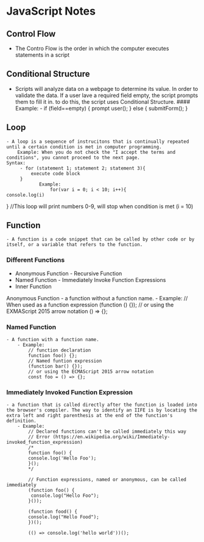 # JavaScript Notes

## Control Flow
 - The Contro Flow is the order in which the computer executes statements in a script

 ## Conditional Structure
  - Scripts will analyze data on a webpage to determine its value. In order to validate the data. If a user lave a required field empty, the script prompts them to fill it in.
        to do this, the script uses Conditional Structure.
        #### Example:
            - if (field==empty) {
                prompt user();
            } else {
                submitForm();
            }

## Loop
    - A loop is a sequence of instrucitons that is continually repeated until a certain condition is met in computer programming. 
        Example: When you do not check the "I accept the terms and conditions", you cannot proceed to the next page. 
    Syntax:
         - for (statement 1; statement 2; statement 3){
             execute code block
         }
                Example:
                    for(var i = 0; i < 10; i++){
    console.log(i)
}
//This loop will print numbers 0-9, will stop when condition is met (i = 10)


##  Function 
    - A function is a code snippet that can be called by other code or by itself, or a variable that refers to the function.
 ### Different Functions
  - Anonymous Function  - Recursive Function
  - Named  Function     - Immediately Invoke Function Expressions
  - Inner Function      

  Anonymous Function 
    - a function without a function name. 
        - Example: 
         // When used as a function expression
         (function () {});
         // or using the EXMAScript 2015 arrow notation 
         () => {};

 ### Named Function 
    - A function with a function name. 
        - Example:
            // function declaration
            function foo() {};
            // Named funtion expression
            (function bar() {});
            // or using the ECMAScript 2015 arrow notation
            const foo = () => {};

### Immediately Invoked Function Expression
    - a function that is called directly after the function is loaded into the browser's compiler. The way to identify an IIFE is by locating the extra left and right parenthesis at the end of the function's definition.
        - Example:
            // Declared functions can't be called immediately this way
            // Error (https://en.wikipedia.org/wiki/Immediately-invoked_function_expression)
            /*
            function foo() {
            console.log('Hello Foo');
            }();
            */

            // Function expressions, named or anonymous, can be called immediately
            (function foo() {
             console.log("Hello Foo");
            }());

            (function food() {
            console.log("Hello Food");
            })();

            (() => console.log('hello world'))();
